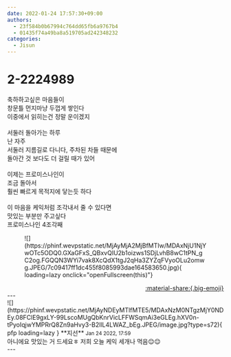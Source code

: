 ```yaml
---
date: 2022-01-24 17:57:30+09:00
authors:
  - 23f584b0b67994c764dd65fb6a9767b4
  - 01435f74a49ba8a519705ad242348232
categories:
  - Jisun
---
```


# 2-2224989

<div class="post-container" markdown="1">
<div class="content-container md-sidebar__scrollwrap" markdown="1">

축하하고싶은 마음들이<br>창문틀 먼지마냥 두껍게 쌓인다<br>이중에서 읽히는건 정말 운이겠지<br><br>서둘러 돌아가는 하루<br>난 자주<br>서둘러 지름길로 다니다, 주차된 차들 때문에<br>돌아간 것 보다도 더 걸릴 때가 있어<br><br>이제는 프로미스나인이<br>조금 돌아서<br>훨씬 빠르게 목적지에 닿는듯 하다<br><br>이 마음을 케익처럼 조각내서 줄 수 있다면<br>맛있는 부분만 주고싶다<br>프로미스나인 4조각째<br>
<figure markdown="1">
![](https://phinf.wevpstatic.net/MjAyMjA2MjBfMTIw/MDAxNjU1NjYwOTc5ODQ0.GXaGFxS_QBxvQIU2b1oizws1SDjLvhB8wC1tPN_gC2og.FGQQN3WYi7vak8XcQdX1tgJ2qHa3ZYZqFVyoOLu2omwg.JPEG/7c09417ff1dc455f8085993dae164583650.jpg){ loading=lazy onclick="openFullscreen(this)"}
</figure>


</div>
</div>

<div style="text-align: right;" markdown="1">
<a href="https://weverse.io/fromis9/fanpost/2-2224989" style="text-align: right;">:material-share:{.big-emoji}</a>
</div>
---

<div class="comments-container md-sidebar__scrollwrap" markdown="1">
<div class="comment" markdown="1">
<div class='id-container' markdown="1">
![](https://phinf.wevpstatic.net/MjAyNDEyMTlfMTE5/MDAxNzM0NTgzMjY0NDEy.08FClE9gxLY-99LscoMUgQbKnrVicLFFWSqmAi3eGLEg.hXV0n-tPyoIqjwYMPRrQ8Zn9aHvy3-B2llL4LWAZ_bEg.JPEG/image.jpg?type=s72){ pfp loading=lazy }
**<span class="artist">지선</span>** <small>Jan 24 2022, 17:59</small><br>
</div>
<div class='comment-body' markdown="1">
아니에요 맛있는 거 드세요ㅎ 저희 오늘 케익 세개나 먹음😌😌
</div>
</div>
</div>
---
